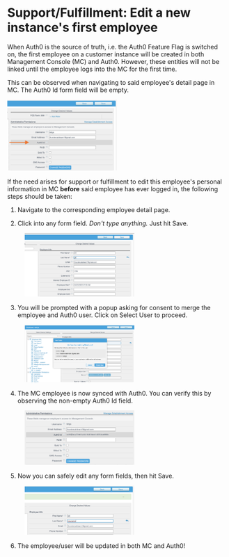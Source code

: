 # Support/Fulfillment: Edit a new instance's first employee

When Auth0 is the source of truth, i.e. the Auth0 Feature Flag is switched on, the first employee on a customer instance will be created in both Management Console (MC) and Auth0. However, these entities will not be linked until the employee logs into the MC for the first time. 

This can be observed when navigating to said employee's detail page in MC. The Auth0 Id form field will be empty.

<img src="images/1.png" width="50%" height="50%">


If the need arises for support or fulfillment to edit this employee's personal information in MC **before** said employee has ever logged in, the following steps should be taken:

1. Navigate to the corresponding employee detail page.

2. Click into any form field. *Don't type anything.* Just hit Save.

<img src="images/2.png" width="50%" height="50%" style="margin-left: 40px">

3. You will be prompted with a popup asking for consent to merge the employee and Auth0 user. Click on Select User to proceed.

<img src="images/3.png" width="50%" height="50%" style="margin-left: 40px">

4. The MC employee is now synced with Auth0. You can verify this by observing the non-empty Auth0 Id field.

<img src="images/4.png" width="50%" height="50%" style="margin-left: 40px">

5. Now you can safely edit any form fields, then hit Save.

<img src="images/5.png" width="50%" height="50%" style="margin-left: 40px">

6. The employee/user will be updated in both MC and Auth0!